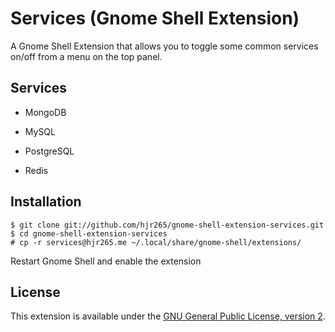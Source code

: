 # Services (Gnome Shell Extension)

A Gnome Shell Extension that allows you to toggle some common services on/off from a menu on the top panel.

## Services

- MongoDB

- MySQL

- PostgreSQL

- Redis

## Installation

    $ git clone git://github.com/hjr265/gnome-shell-extension-services.git
    $ cd gnome-shell-extension-services
    # cp -r services@hjr265.me ~/.local/share/gnome-shell/extensions/

Restart Gnome Shell and enable the extension

## License

This extension is available under the [GNU General Public License, version 2](http://www.gnu.org/licenses/gpl-2.0.html).
